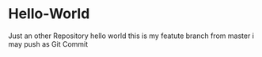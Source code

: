 # Hello-World
Just an other Repository
 hello world this is my featute branch from master i may push as Git Commit
